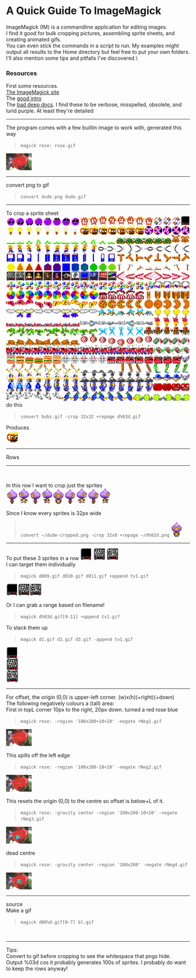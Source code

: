 # A Quick Guide To ImageMagick

ImageMagick (IM) is a commandline application for editing images.\
I find it good for bulk cropping pictures, assembling sprite sheets, and creating animated gifs.\
You can even stick the commands in a script to run. My examples might output all results to the Home directory but feel free to put your own folders.\
I'll also mention some tips and pitfalls I've discovered.\
### Resources
First some resources.\
[The ImageMagick site](http://www.imagemagick.org)\
The [good intro](http://www.imagemagick.org/script/command-line-processing.php)\
The [bad deep docs](http://www.imagemagick.org/Usage/crop/#crop_tile). I find these to be verbose, misspelled, obsolete, and lurid purple. At least they're detailed


---

The program comes with a few builtin image to work with, generated this way
>`magick rose: rose.gif`

![a](images/rose.gif)  

---

convert png to gif
> `convert dude.png dude.gif`  

---

To crop a sprite sheet  
![a](/images/bobs.png)  
do this
> `convert bobs.gif -crop 32x32 +repage d%03d.gif`

Produces  
![a](images/c028.png)

---

Rows

---

</br>


In this row I want to crop just the sprites
![a](images/dude.png)  

Since I know every sprites is 32px wide

> `convert ~/dude-cropped.png -crop 32x0 +repage ~/d%02d.png`
![a](images/d04.png)

---
To put these 3 sprites in a row
![a](images/d019.gif) ![a](images/d120.gif) ![a](images/d121.gif)  
I can target them individually
>`magick d009.gif d010.gif d011.gif +append tv1.gif`

![a](images/tv1.gif)

Or I can grab a range based on filename!

>`magick d%03d.gif[9-11] +append tv1.gif`

To stack them up
>`magick d1.gif d2.gif d3.gif -append tv1.gif`

![a](images/tv2.gif)

---


For offset, the origin (0,0) is upper-left corner. (w)x(h)(+right)(+down)  
The following negatively colours a (tall) area:  
First in topL corner 10px to the right, 20px down. turned a red rose blue
>`magick rose: -region '100x200+10+20' -negate rNeg1.gif`

![a](images/rNeg1.gif)

This spills off the left edge
>`magick rose: -region '100x200-10+20' -negate rNeg2.gif`

![a](images/rNeg2.gif)

This resets the origin (0,0) to the centre so offset is below+L of it.
>`magick rose: -gravity center -region '100x200-10+20' -negate rNeg3.gif`

![a](images/rNeg3.gif)

dead centre
>`magick rose: -gravity center -region '100x200' -negate rNeg4.gif`

![a](images/rNeg4.gif)

---

source  
Make a gif

> `magick d00%d.gif[0-7] bl.gif`

</br>

---

Tips:  
Convert to gif before cropping to see the whitespace that pngs hide.  
Output %03d cos it probably generates 100s of sprites.
I probably do want to keep the rows anyway!


